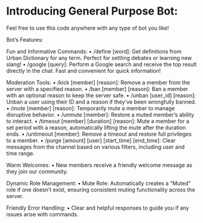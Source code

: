 # Introducing General Purpose Bot:
Feel free to use this code anywhere with any type of bot you like!

Bot’s Features:

 Fun and Informative Commands:
	•	/define [word]: Get definitions from Urban Dictionary for any term. Perfect for settling debates or learning new slang!
	•	/google [query]: Perform a Google search and receive the top result directly in the chat. Fast and convenient for quick 
                information!

 Moderation Tools:
	•	/kick [member] [reason]: Remove a member from the server with a specified reason.
	•	/ban [member] [reason]: Ban a member with an optional reason to keep the server safe.
	•	/unban [user_id] [reason]: Unban a user using their ID and a reason if they’ve been wrongfully banned.
	•	/mute [member] [reason]: Temporarily mute a member to manage disruptive behavior.
	•	/unmute [member]: Restore a muted member’s ability to interact.
	•	/timeout [member] [duration] [reason]: Mute a member for a set period with a reason, automatically lifting the mute after 
                the duration ends.
	•	/untimeout [member]: Remove a timeout and restore full privileges to a member.
	•	/purge [amount] [user] [start_time] [end_time]: Clear messages from the channel based on various filters, including user 
                 and time range.

 Warm Welcomes:
	•	New members receive a friendly welcome message as they join our community.

 Dynamic Role Management:
	•	Mute Role: Automatically creates a “Muted” role if one doesn’t exist, ensuring consistent muting functionality across the 
                server.

 Friendly Error Handling:
	•	Clear and helpful responses to guide you if any issues arise with commands.
